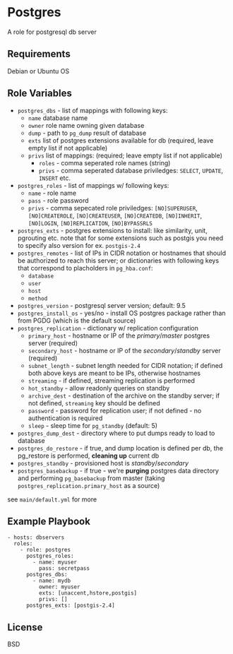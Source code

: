 Postgres
=========

A role for postgresql db server

Requirements
------------

Debian or Ubuntu OS

Role Variables
--------------

- `postgres_dbs` - list of mappings with following keys:
    - `name` database name
    - `owner` role name owning given database
    - `dump` - path to `pg_dump` result of database
    - `exts` list of postgres extensions available for db (required, leave empty
      list if not applicable)
    - `privs` list of mappings: (required; leave empty list if not applicable)
        - `roles` - comma seperated role names (string)
        - `privs` - comma seperated database priviledges: `SELECT`, `UPDATE`, `INSERT` etc.
- `postgres_roles` - list of mappings w/ following keys:
    - `name` - role name
    - `pass` - role password
    - `privs` - comma sepecated role priviledges: `[NO]SUPERUSER`, `[NO]CREATEROLE`, `[NO]CREATEUSER`,
        `[NO]CREATEDB`, `[NO]INHERIT`, `[NO]LOGIN`, `[NO]REPLICATION`,
        `[NO]BYPASSRLS`
- `postgres_exts` - postgres extensions to install: like similarity, unit, pgrouting etc.
  note that for some extensions such as postgis you need to specify also version for ex. `postgis-2.4`
- `postgres_remotes` - list of IPs in CIDR notation or hostnames that should be authorized to reach
  this server; or dictionaries with following keys that correspond to placholders in `pg_hba.conf`:
    - `database` 
    - `user`
    - `host`
    - `method`
- `postgres_version` - postgresql server version; default: 9.5
- `postgres_install_os` - yes/no - install OS postgres package rather than from PGDG
  (which is the default source)
- `postgres_replication` - dictionary w/ replication configuration
    - `primary_host` - hostname or IP of the *primary*/*master* postgres server (required)
    - `secondary_host` - hostname or IP of the *secondary*/*standby* server (required)
    - `subnet_length` - subnet length needed for CIDR notation; if defined both
      above keys are meant to be IPs, otherwise hostnames  
    - `streaming` - if defined, streaming replication is performed
    - `hot_standby` - allow readonly queries on standby  
    - `archive_dest` - destination of the archive on the standby server;
      if not defined, `streaming` key should be defined
    - `password` - password for replication user; if not defined - no authentication is required
    - `sleep` - sleep time for `pg_standby` (default: 5)
- `postgres_dump_dest` - directory where to put dumps ready to load to database
- `postgres_do_restore` - if true, and dump location is defined per db, the pg_restore is performed,
  **cleaning up** current db
- `postgres_standby` - provisioned host is *standby*/*secondary* 
- `postgres_basebackup` - if true - we're **purging** postgres data directory and performing `pg_basebackup`
  from master (taking `postgres_replication.primary_host` as a source)

see `main/default.yml` for more

Example Playbook
----------------

    - hosts: dbservers
      roles:
        - role: postgres
          postgres_roles:
            - name: myuser
              pass: secretpass
          postgres_dbs:
            - name: mydb
              owner: myuser
              exts: [unaccent,hstore,postgis]
              privs: []
          postgres_exts: [postgis-2.4]

License
-------

BSD
